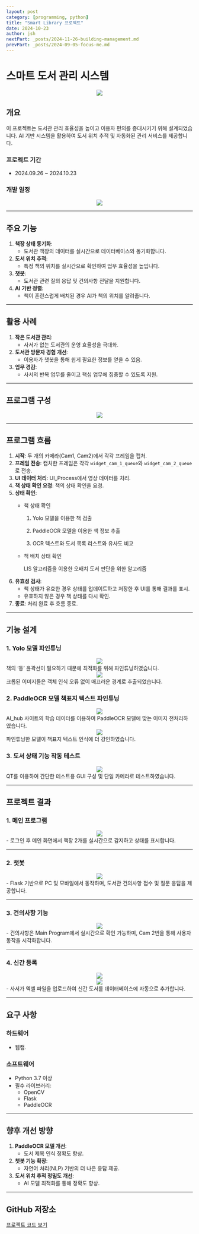 ```yaml
---
layout: post
category: [programming, python]
title: "Smart Library 프로젝트"
date: 2024-10-23
author: jsh
nextPart: _posts/2024-11-26-building-management.md
prevPart: _posts/2024-09-05-focus-me.md
---
```


# 스마트 도서 관리 시스템
<div style="text-align: center;">
<a href="/assets/img/posts/booktell.jpg" data-lity>
  <img src="/assets/img/posts/booktell.jpg" style="width: auto; max-height: 500px;" />
</a>
</div>

## **개요**
이 프로젝트는 도서관 관리 효율성을 높이고 이용자 편의를 증대시키기 위해 설계되었습니다. AI 기반 시스템을 활용하여 도서 위치 추적 및 자동화된 관리 서비스를 제공합니다.

### **프로젝트 기간**
- 2024.09.26 ~ 2024.10.23


### **개발 일정**
<div style="text-align: center;">
<a href="/assets/img/posts/WBS.png" data-lity>
  <img src="/assets/img/posts/WBS.png" style="width: auto; max-height: 500px;" />
</a>
</div>

---

## **주요 기능**

1. **책장 상태 동기화**:
   - 도서관 책장의 데이터를 실시간으로 데이터베이스와 동기화합니다.
2. **도서 위치 추적**:
   - 특정 책의 위치를 실시간으로 확인하여 업무 효율성을 높입니다.
3. **챗봇**:
   - 도서관 관련 질의 응답 및 건의사항 전달을 지원합니다.
4. **AI 기반 정렬**:
   - 책이 혼란스럽게 배치된 경우 AI가 책의 위치를 알려줍니다.

---

## **활용 사례**
1. **작은 도서관 관리**:
   - 사서가 없는 도서관의 운영 효율성을 극대화.
2. **도서관 방문자 경험 개선**:
   - 이용자가 챗봇을 통해 쉽게 필요한 정보를 얻을 수 있음.
3. **업무 경감**:
   - 사서의 반복 업무를 줄이고 핵심 업무에 집중할 수 있도록 지원.

---

## **프로그램 구성**

<div style="text-align: center;">
<a href="/assets/img/posts/high_level_diagram.bmp" data-lity>
  <img src="/assets/img/posts/high_level_diagram.bmp" style="width: auto; max-height: 500px;" />
</a>
</div>

---

## 프로그램 흐름

1. **시작**: 두 개의 카메라(Cam1, Cam2)에서 각각 프레임을 캡처.
2. **프레임 전송**: 캡처한 프레임은 각각 `widget_cam_1_queue`와 `widget_cam_2_queue`로 전송.
3. **UI 데이터 처리**: UI_Process에서 영상 데이터를 처리.
4. **책 상태 확인 요청**: 책의 상태 확인을 요청.
5. **상태 확인**: 
   - 책 상태 확인

		1. Yolo 모델을 이용한 책 검출
		
		2. PaddleOCR 모델을 이용한 책 정보 추출
		
		3. OCR 텍스트와 도서 목록 리스트와 유사도 비교
   - 책 배치 상태 확인
   
		LIS 알고리즘을 이용한 오배치 도서 판단을 위한 알고리즘
6. **유효성 검사**:
   - 책 상태가 유효한 경우 상태를 업데이트하고 저장한 후 UI를 통해 결과를 표시.
   - 유효하지 않은 경우 책 상태를 다시 확인.
7. **종료**: 처리 완료 후 흐름 종료.

---

## **기능 설계**

### **1. Yolo 모델 파인튜닝**
<div style="text-align: center;">
<a href="/assets/img/posts/yolo.png" data-lity>
  <img src="/assets/img/posts/yolo.png" style="width: auto; max-height: 500px;" />
</a>
</div>
책의 ‘등’ 윤곽선이 필요하기 때문에 최적화를 위해 파인튜닝하였습니다.

<div style="text-align: center;">
<a href="/assets/img/posts/yolo_result.png" data-lity>
  <img src="/assets/img/posts/yolo_result.png" style="width: auto; max-height: 500px;" />
</a>
</div>
크롭된 이미지들은 객체 인식 오류 없이 매끄러운 경계로 추출되었습니다.

### **2. PaddleOCR 모델 책표지 텍스트 파인튜닝**
<div style="text-align: center;">
<a href="/assets/img/posts/ocr_pretrain.png" data-lity>
  <img src="/assets/img/posts/ocr_pretrain.png" style="width: auto; max-height: 500px;" />
</a>
</div>
AI_hub 사이트의 학습 데이터를 이용하여 PaddleOCR 모델에 맞는 이미지 전처리하였습니다.

<div style="text-align: center;">
<a href="/assets/img/posts/ocr_result.png" data-lity>
  <img src="/assets/img/posts/ocr_result.png" style="width: auto; max-height: 500px;" />
</a>
</div>
파인튜닝한 모델이 책표지 텍스트 인식에 더 강인하였습니다.

### **3. 도서 상태 기능 작동 테스트**
<div style="text-align: center;">
<a href="/assets/img/posts/function_test.png" data-lity>
  <img src="/assets/img/posts/function_test.png" style="width: auto; max-height: 500px;" />
</a>
</div>
QT를 이용하여 간단한 테스트용 GUI 구성 및 단일 카메라로 테스트하였습니다.

---

## **프로젝트 결과**

### **1. 메인 프로그램**
<div style="text-align: center;">
<a href="/assets/img/posts/MainProgram.gif" data-lity>
  <img src="/assets/img/posts/MainProgram.gif" style="width: auto; max-height: 500px;" />
</a>
</div>
- 로그인 후 메인 화면에서 책장 2개를 실시간으로 감지하고 상태를 표시합니다.

---

### **2. 챗봇**
<div style="text-align: center;">
<a href="/assets/img/posts/chatbot.gif" data-lity>
  <img src="/assets/img/posts/chatbot.gif" style="width: auto; max-height: 500px;" />
</a>
</div>
- Flask 기반으로 PC 및 모바일에서 동작하며, 도서관 건의사항 접수 및 질문 응답을 제공합니다.

---

### **3. 건의사항 기능**
<div style="text-align: center;">
<a href="/assets/img/posts/suggestions.gif" data-lity>
  <img src="/assets/img/posts/suggestions.gif" style="width: auto; max-height: 500px;" />
</a>
</div>
- 건의사항은 Main Program에서 실시간으로 확인 가능하며, Cam 2번을 통해 사용자 동작을 시각화합니다.

---

### **4. 신간 등록**
<div style="text-align: center;">
<a href="/assets/img/posts/addnewbooks.gif" data-lity>
  <img src="/assets/img/posts/addnewbooks.gif" style="width: auto; max-height: 500px;" />
</a>
</div>
<div style="text-align: center;">
<a href="/assets/img/posts/addnewbooks_db.gif" data-lity>
  <img src="/assets/img/posts/addnewbooks_db.gif" style="width: auto; max-height: 500px;" />
</a>
</div>
- 사서가 엑셀 파일을 업로드하여 신간 도서를 데이터베이스에 자동으로 추가합니다.

---

## **요구 사항**

### **하드웨어**
- 웹캠.

### **소프트웨어**
- Python 3.7 이상
- 필수 라이브러리:
  - OpenCV
  - Flask
  - PaddleOCR

---

## **향후 개선 방향**
1. **PaddleOCR 모델 개선**:
   - 도서 제목 인식 정확도 향상.
2. **챗봇 기능 확장**:
   - 자연어 처리(NLP) 기반의 더 나은 응답 제공.
3. **도서 위치 추적 정밀도 개선**:
   - AI 모델 최적화를 통해 정확도 향상.

---

## **GitHub 저장소**
[프로젝트 코드 보기](https://github.com/radon99/radon99.github.io/smartlibrary)

